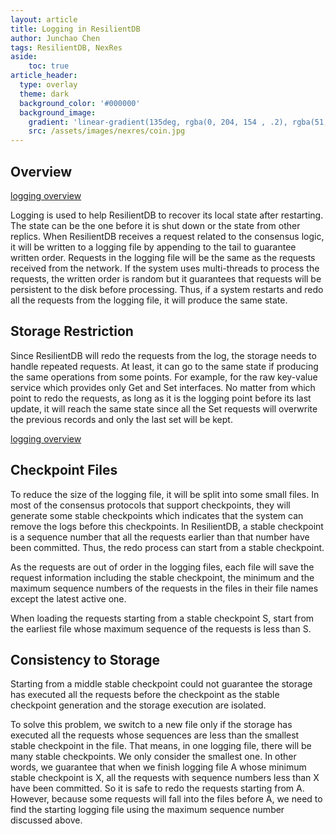 ```yaml
---
layout: article
title: Logging in ResilientDB
author: Junchao Chen
tags: ResilientDB, NexRes
aside:
    toc: true
article_header:
  type: overlay
  theme: dark
  background_color: '#000000'
  background_image:
    gradient: 'linear-gradient(135deg, rgba(0, 204, 154 , .2), rgba(51, 154, 154, .2))'
    src: /assets/images/nexres/coin.jpg
---
```


## Overview
[logging overview](/assets/images/nexres/logging.png")

Logging is used to help ResilientDB to recover its local state after restarting. The state can be the one before it is shut down or the state from other replics.
When ResilientDB receives a request related to the consensus logic, it will be written to a logging file by appending to the tail to guarantee written order.
Requests in the logging file will be the same as the requests received from the network.
If the system uses multi-threads to process the requests, the written order is random but it guarantees that requests will be persistent to the disk before
processing.
Thus, if a system restarts and redo all the requests from the logging file, it will produce the same state.

## Storage Restriction 
Since ResilientDB will redo the requests from the log, the storage needs to handle repeated requests. 
At least, it can go to the same state if producing the same operations from some points. 
For example, for the raw key-value service which provides only Get and Set interfaces. 
No matter from which point to redo the requests, as long as it is the logging point before its last update, it will reach the same state
since all the Set requests will overwrite the previous records and only the last set will be kept. 


[logging overview](/assets/images/nexres/logging_files.png")


## Checkpoint Files
To reduce the size of the logging file, it will be split into some small files.
In most of the consensus protocols that support checkpoints, they will generate some stable checkpoints which indicates that the system can remove the logs before this checkpoints.
In ResilientDB, a stable checkpoint is a sequence number that all the requests earlier than that number have been committed.
Thus, the redo process can start from a stable checkpoint. 

As the requests are out of order in the logging files, each file will save the request information including the stable checkpoint,
the minimum and the maximum sequence numbers of the requests in the files in their file names except the latest active one.

When loading the requests starting from a stable checkpoint S, start from the earliest file whose maximum sequence of the requests is less than S.


## Consistency to Storage
Starting from a middle stable checkpoint could not guarantee the storage has executed all the requests before the checkpoint as the stable 
checkpoint generation and the storage execution are isolated.

To solve this problem, we switch to a new file only if the storage has executed all the requests whose sequences are less than the smallest stable checkpoint in the file.
That means, in one logging file, there will be many stable checkpoints. We only consider the smallest one.
In other words, we guarantee that when we finish logging file A whose minimum stable checkpoint is X, all the requests with sequence numbers less than X have been committed.
So it is safe to redo the requests starting from A. However, because some requests will fall into the files before A, we need to find the starting logging file using the maximum 
sequence number discussed above.





